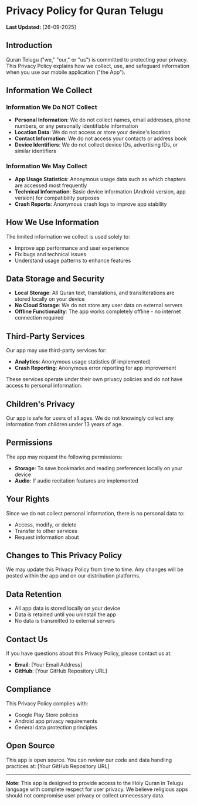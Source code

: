 # Privacy Policy for Quran Telugu

**Last Updated:** [26-09-2025]

## Introduction

Quran Telugu ("we," "our," or "us") is committed to protecting your privacy. This Privacy Policy explains how we collect, use, and safeguard information when you use our mobile application ("the App").

## Information We Collect

### Information We Do NOT Collect
- **Personal Information**: We do not collect names, email addresses, phone numbers, or any personally identifiable information
- **Location Data**: We do not access or store your device's location
- **Contact Information**: We do not access your contacts or address book
- **Device Identifiers**: We do not collect device IDs, advertising IDs, or similar identifiers

### Information We May Collect
- **App Usage Statistics**: Anonymous usage data such as which chapters are accessed most frequently
- **Technical Information**: Basic device information (Android version, app version) for compatibility purposes
- **Crash Reports**: Anonymous crash logs to improve app stability

## How We Use Information

The limited information we collect is used solely to:
- Improve app performance and user experience
- Fix bugs and technical issues
- Understand usage patterns to enhance features

## Data Storage and Security

- **Local Storage**: All Quran text, translations, and transliterations are stored locally on your device
- **No Cloud Storage**: We do not store any user data on external servers
- **Offline Functionality**: The app works completely offline - no internet connection required

## Third-Party Services

Our app may use third-party services for:
- **Analytics**: Anonymous usage statistics (if implemented)
- **Crash Reporting**: Anonymous error reporting for app improvement

These services operate under their own privacy policies and do not have access to personal information.

## Children's Privacy

Our app is safe for users of all ages. We do not knowingly collect any information from children under 13 years of age.

## Permissions

The app may request the following permissions:
- **Storage**: To save bookmarks and reading preferences locally on your device
- **Audio**: If audio recitation features are implemented

## Your Rights

Since we do not collect personal information, there is no personal data to:
- Access, modify, or delete
- Transfer to other services
- Request information about

## Changes to This Privacy Policy

We may update this Privacy Policy from time to time. Any changes will be posted within the app and on our distribution platforms.

## Data Retention

- All app data is stored locally on your device
- Data is retained until you uninstall the app
- No data is transmitted to external servers

## Contact Us

If you have questions about this Privacy Policy, please contact us at:
- **Email**: [Your Email Address]
- **GitHub**: [Your GitHub Repository URL]

## Compliance

This Privacy Policy complies with:
- Google Play Store policies
- Android app privacy requirements
- General data protection principles

## Open Source

This app is open source. You can review our code and data handling practices at: [Your GitHub Repository URL]

---

**Note**: This app is designed to provide access to the Holy Quran in Telugu language with complete respect for user privacy. We believe religious apps should not compromise user privacy or collect unnecessary data.

